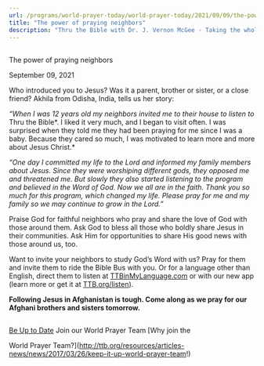 ```yaml
---
url: /programs/world-prayer-today/world-prayer-today/2021/09/09/the-power-of-praying-neighbors
title: "The power of praying neighbors"
description: "Thru the Bible with Dr. J. Vernon McGee - Taking the whole Word to the whole world"
---
```







## 
 The power of praying neighbors


September 09, 2021




Who introduced you to Jesus? Was it a parent, brother or sister, or a close friend? Akhila from Odisha, India, tells us her story:

*“When I was 12 years old my neighbors invited me to their house to listen to* Thru the Bible*. I liked it very much, and I began to visit often. I was surprised when they told me they had been praying for me since I was a baby. Because they cared so much, I was motivated to learn more and more about Jesus Christ.*

*“One day I committed my life to the Lord and informed my family members about Jesus. Since they were worshiping different gods, they opposed me and threatened me. But slowly they also started listening to the program and believed in the Word of God. Now we all are in the faith. Thank you so much for this program, which changed my life. Please pray for me and my family so we may continue to grow in the Lord.”*

Praise God for faithful neighbors who pray and share the love of God with those around them. Ask God to bless all those who boldly share Jesus in their communities. Ask Him for opportunities to share His good news with those around us, too.

Want to invite your neighbors to study God’s Word with us? Pray for them and invite them to ride the Bible Bus with you. Or for a language other than English, direct them to listen at [TTBinMyLanguage.com](http://www.ttbinmylanguage.com) or with our new app (learn more or get it at [TTB.org/listen](https://www.TTB.org/listen)).  

**Following Jesus in Afghanistan is tough. Come along as we pray for our Afghani brothers and sisters tomorrow.**







## 




[Be Up to Date](http://feeds.feedburner.com/WorldPrayerToday "World Prayer Today RSS Feed")
Join our World Prayer Team
[Why join the  

World Prayer Team?](http://ttb.org/resources/articles-news/news/2017/03/26/keep-it-up-world-prayer-team!)





